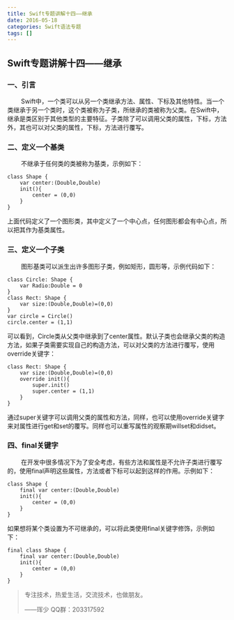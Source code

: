 ```yaml
---
title: Swift专题讲解十四——继承
date: 2016-05-18
categories: Swift语法专题
tags: []
---
```

## Swift专题讲解十四——继承

### 一、引言

        Swift中，一个类可以从另一个类继承方法、属性、下标及其他特性。当一个类继承于另一个类时，这个类被称为子类，所继承的类被称为父类。在Swift中，继承是类区别于其他类型的主要特征。子类除了可以调用父类的属性，下标，方法外，其也可以对父类的属性，下标，方法进行覆写。

### 二、定义一个基类

        不继承于任何类的类被称为基类，示例如下：

```
class Shape {
    var center:(Double,Double)
    init(){
        center = (0,0)
    }
}
```

上面代码定义了一个图形类，其中定义了一个中心点，任何图形都会有中心点，所以把其作为基类属性。

### 三、定义一个子类

        图形基类可以派生出许多图形子类，例如矩形，圆形等，示例代码如下：

```
class Circle: Shape {
    var Radio:Double = 0
}
class Rect: Shape {
    var size:(Double,Double)=(0,0)
}
var circle = Circle()
circle.center = (1,1)
```

可以看到，Circle类从父类中继承到了center属性。默认子类也会继承父类的构造方法，如果子类需要实现自己的构造方法，可以对父类的方法进行覆写，使用override关键字：

```
class Rect: Shape {
    var size:(Double,Double)=(0,0)
    override init(){
        super.init()
        super.center = (1,1)
    }
}
```

通过super关键字可以调用父类的属性和方法，同样，也可以使用override关键字来对属性进行get和set的覆写。同样也可以重写属性的观察期willset和didset。

### 四、final关键字

        在开发中很多情况下为了安全考虑，有些方法和属性是不允许子类进行覆写的，使用final声明这些属性，方法或者下标可以起到这样的作用。示例如下：

```
class Shape {
    final var center:(Double,Double)
    init(){
        center = (0,0)
    }
}
```

如果想将某个类设置为不可继承的，可以将此类使用final关键字修饰，示例如下：

```
final class Shape {
    final var center:(Double,Double)
    init(){
        center = (0,0)
    }
}
```

> 专注技术，热爱生活，交流技术，也做朋友。
> 
> ——珲少 QQ群：203317592
